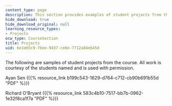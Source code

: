 ```yaml
---
content_type: page
description: This section provides examples of student projects from the course.
hide_download: true
hide_download_original: null
learning_resource_types:
- Projects
ocw_type: CourseSection
title: Projects
uid: 6e1e65c9-7bee-9437-ce6e-7712a84eb45d
---
```


The following are samples of student projects from the course. All work is courtesy of the students named and is used with permission.

Ayan Sen ({{% resource_link b199c543-1629-d764-c712-cb90b691b55d "PDF" %}})

Richard O'Bryant ({{% resource_link 583c4b10-7517-bb7b-0962-1e32f8ca1f7a "PDF" %}})